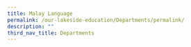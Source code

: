 ```yaml
---
title: Malay Language
permalink: /our-lakeside-education/Departments/permalink/
description: ""
third_nav_title: Departments
---
```

